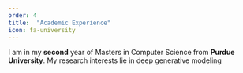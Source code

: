 ```yaml
---
order: 4
title:  "Academic Experience"
icon: fa-university
---
```

I am in my <strong>second</strong> year of Masters in Computer Science from <strong>Purdue 
University</strong>. My research interests lie in deep generative modeling